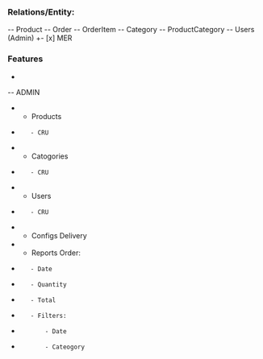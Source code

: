 ### Relations/Entity:

-- Product 
-- Order
-- OrderItem
-- Category
-- ProductCategory
-- Users (Admin)
+- [x] MER
 
### Features
-
-- ADMIN
-    - Products
-        - CRU 
-    - Catogories
-        - CRU
-    - Users 
-        - CRU
-    - Configs Delivery 
-    - Reports Order:
-        - Date 
-        - Quantity
-        - Total
-        - Filters: 
-            - Date 
-            - Cateogory
